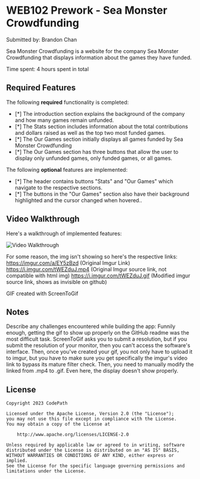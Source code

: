 # WEB102 Prework - Sea Monster Crowdfunding

Submitted by: Brandon Chan

Sea Monster Crowdfunding is a website for the company Sea Monster Crowdfunding that displays information about the games they have funded.

Time spent: 4 hours spent in total

## Required Features

The following **required** functionality is completed:

* [*] The introduction section explains the background of the company and how many games remain unfunded.
* [*] The Stats section includes information about the total contributions and dollars raised as well as the top two most funded games.
* [*] The Our Games section initially displays all games funded by Sea Monster Crowdfunding
* [*] The Our Games section has three buttons that allow the user to display only unfunded games, only funded games, or all games.

The following **optional** features are implemented:

* [*] The header contains buttons "Stats" and "Our Games" which navigate to the respective sections.
* [*] The buttons in the "Our Games" section also have their background highlighted and the cursor changed when hovered..
## Video Walkthrough

Here's a walkthrough of implemented features:

<img src='https://i.imgur.com/tWEZduJ.gif' title='Video Walkthrough' width='' alt='Video Walkthrough' />

For some reason, the img isn't showing so here's the respective links:
https://imgur.com/a/EY5zBzd (Original Imgur Link)
https://i.imgur.com/tWEZduJ.mp4 (Original Imgur source link, not compatible with html img)
https://i.imgur.com/tWEZduJ.gif  (Modified imgur source link, shows as invisible on github)
<!-- Replace this with whatever GIF tool you used! -->
GIF created with ScreenToGif
<!-- Recommended tools:
[Kap](https://getkap.co/) for macOS
[ScreenToGif](https://www.screentogif.com/) for Windows
[peek](https://github.com/phw/peek) for Linux. -->

## Notes

Describe any challenges encountered while building the app:
Funnily enough, getting the gif to show up properly on the GitHub readme was the most difficult task. ScreenToGif asks you to submit a resolution, but if you submit the resolution of your monitor, then you can't access the software's interface. Then, once you've created your gif, you not only have to upload it to imgur, but you have to make sure you get specifically the imgur's video link to bypass its mature filter check. Then, you need to manually modify the linked from .mp4 to .gif. Even here, the display doesn't show properly.

## License

    Copyright 2023 CodePath

    Licensed under the Apache License, Version 2.0 (the "License");
    you may not use this file except in compliance with the License.
    You may obtain a copy of the License at

        http://www.apache.org/licenses/LICENSE-2.0

    Unless required by applicable law or agreed to in writing, software
    distributed under the License is distributed on an "AS IS" BASIS,
    WITHOUT WARRANTIES OR CONDITIONS OF ANY KIND, either express or implied.
    See the License for the specific language governing permissions and
    limitations under the License.

